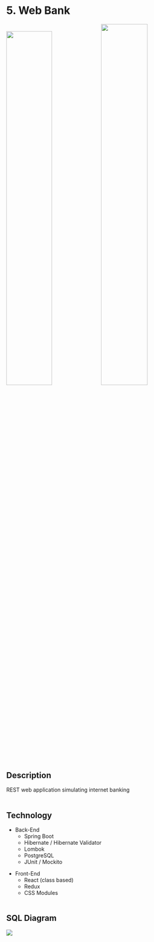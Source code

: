 # 5. Web Bank

<div>
  <img src="https://user-images.githubusercontent.com/60322749/126063319-e723084a-a6d0-4e15-a228-64b9ba549f4e.jpg" width="49%">
  <img src="https://user-images.githubusercontent.com/60322749/126063331-a319db00-3300-4ab5-bac6-b50c1f7f0dcd.jpg" width="49.5%">
</div> <br>

## Description
REST web application simulating internet banking <br> <br>

## Technology
* Back-End
  * Spring Boot
  * Hibernate / Hibernate Validator
  * Lombok
  * PostgreSQL
  * JUnit / Mockito

- Front-End
  - React (class based)
  - Redux 
  - CSS Modules <br> <br>

## SQL Diagram
<img src="https://user-images.githubusercontent.com/60322749/126063346-5a39e4ff-07fe-4aba-8fe3-9ea55013716e.png">
